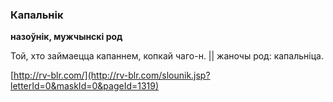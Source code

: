 ### Капальнік
**назоўнік, мужчынскі род**

Той, хто займаецца капаннем, копкай чаго-н. || жаночы род: капальніца.

<a rel="author">[http://rv-blr.com/](http://rv-blr.com/slounik.jsp?letterId=0&maskId=0&pageId=1319)</a>

